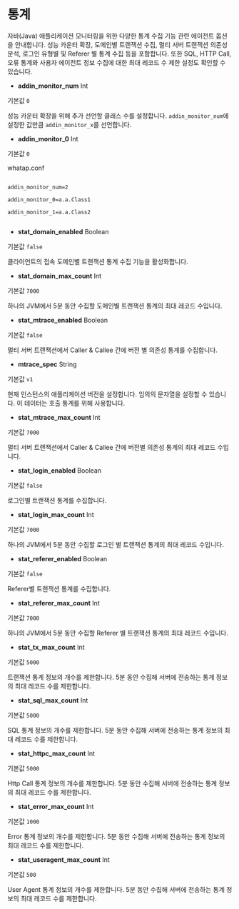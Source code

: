 통계
==

자바(Java) 애플리케이션 모니터링을 위한 다양한 통계 수집 기능 관련 에이전트 옵션을 안내합니다. 성능 카운터 확장, 도메인별 트랜잭션 수집, 멀티 서버 트랜잭션 의존성 분석, 로그인 유형별 및 Referer 별 통계 수집 등을 포함합니다. 또한 SQL, HTTP Call, 오류 통계와 사용자 에이전트 정보 수집에 대한 최대 레코드 수 제한 설정도 확인할 수 있습니다.

* **addin\_monitor\_num** Int

기본값 `0`

성능 카운터 확장을 위해 추가 선언할 클래스 수를 설정합니다. `addin_monitor_num`에 설정한 값만큼 `addin_monitor_x`를 선언합니다.
* **addin\_monitor\_0** Int

기본값 `0`

whatap.conf
```
  
addin_monitor_num=2  
  
addin_monitor_0=a.a.Class1  
  
addin_monitor_1=a.a.Class2  
  

```
* **stat\_domain\_enabled** Boolean

기본값 `false`

클라이언트의 접속 도메인별 트랜잭션 통계 수집 기능을 활성화합니다.
* **stat\_domain\_max\_count** Int

기본값 `7000`

하나의 JVM에서 5분 동안 수집할 도메인별 트랜잭션 통계의 최대 레코드 수입니다.
* **stat\_mtrace\_enabled** Boolean

기본값 `false`

멀티 서버 트랜잭션에서 Caller & Callee 간에 버전 별 의존성 통계를 수집합니다.
* **mtrace\_spec** String

기본값 `v1`

현재 인스턴스의 애플리케이션 버전을 설정합니다. 임의의 문자열을 설정할 수 있습니다. 이 데이터는 호출 통계를 위해 사용합니다.
* **stat\_mtrace\_max\_count** Int

기본값 `7000`

멀티 서버 트랜잭션에서 Caller & Callee 간에 버전별 의존성 통계의 최대 레코드 수입니다.
* **stat\_login\_enabled** Boolean

기본값 `false`

로그인별 트랜잭션 통계를 수집합니다.
* **stat\_login\_max\_count** Int

기본값 `7000`

하나의 JVM에서 5분 동안 수집할 로그인 별 트랜잭션 통계의 최대 레코드 수입니다.
* **stat\_referer\_enabled** Boolean

기본값 `false`

Referer별 트랜잭션 통계를 수집합니다.
* **stat\_referer\_max\_count** Int

기본값 `7000`

하나의 JVM에서 5분 동안 수집할 Referer 별 트랜잭션 통계의 최대 레코드 수입니다.
* **stat\_tx\_max\_count** Int

기본값 `5000`

트랜잭션 통계 정보의 개수를 제한합니다. 5분 동안 수집해 서버에 전송하는 통계 정보의 최대 레코드 수를 제한합니다.
* **stat\_sql\_max\_count** Int

기본값 `5000`

SQL 통계 정보의 개수를 제한합니다. 5분 동안 수집해 서버에 전송하는 통계 정보의 최대 레코드 수를 제한합니다.
* **stat\_httpc\_max\_count** Int

기본값 `5000`

Http Call 통계 정보의 개수를 제한합니다. 5분 동안 수집해 서버에 전송하는 통계 정보의 최대 레코드 수를 제한합니다.
* **stat\_error\_max\_count** Int

기본값 `1000`

Error 통계 정보의 개수를 제한합니다. 5분 동안 수집해 서버에 전송하는 통계 정보의 최대 레코드 수를 제한합니다.
* **stat\_useragent\_max\_count** Int

기본값 `500`

User Agent 통계 정보의 개수를 제한합니다. 5분 동안 수집해 서버에 전송하는 통계 정보의 최대 레코드 수를 제한합니다.
